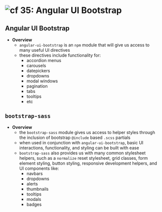![cf](http://i.imgur.com/7v5ASc8.png) 35: Angular UI Bootstrap
=====================================

## Angular UI Bootstrap
  * **Overview**
    * `angular-ui-bootstrap` is an `npm` module that will give us access to many useful UI directives
    * these directives include functionality for:
      * accordion menus
      * carousels
      * datepickers
      * dropdowns
      * modal windows
      * pagination
      * tabs
      * tooltips
      * etc

## **`bootstrap-sass`**
  * **Overview**
    * the `bootstrap-sass` module gives us access to helper styles through the inclusion of bootstrap `@include` based `.scss` partials
    * when used in conjunction with `angular-ui-bootstrap`, basic UI interactions, functionality, and styling can be built with ease
    * `bootstrap-sass` also provides us with many common stylesheet helpers, such as a `normalize` reset stylesheet, grid classes, form element styling, button styling, responsive development helpers, and UI components like:
      * navbars
      * dropdowns
      * alerts
      * thumbnails
      * tooltips
      * modals
      * badges
